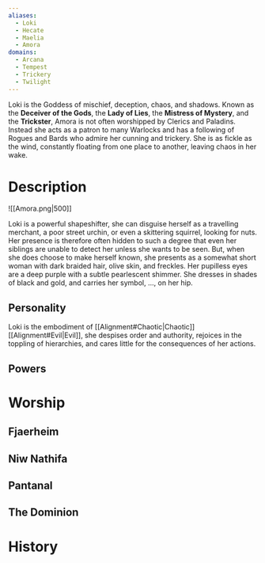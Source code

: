 ```yaml
---
aliases:
  - Loki
  - Hecate
  - Maelia
  - Amora
domains:
  - Arcana
  - Tempest
  - Trickery
  - Twilight
---
```

Loki is the Goddess of mischief, deception, chaos, and shadows. Known as the **Deceiver of the Gods**, the **Lady of Lies**, the **Mistress of Mystery**, and the **Trickster**, Amora is not often worshipped by Clerics and Paladins. Instead she acts as a patron to many Warlocks and has a following of Rogues and Bards who admire her cunning and trickery. She is as fickle as the wind, constantly floating from one place to another, leaving chaos in her wake.

# Description
![[Amora.png|500]]

Loki is a powerful shapeshifter, she can disguise herself as a travelling merchant, a poor street urchin, or even a skittering squirrel, looking for nuts. Her presence is therefore often hidden to such a degree that even her siblings are unable to detect her unless she wants to be seen. But, when she does choose to make herself known, she presents as a somewhat short woman with dark braided hair, olive skin, and freckles. Her pupilless eyes are a deep purple with a subtle pearlescent shimmer. She dresses in shades of black and gold, and carries her symbol, ..., on her hip.


## Personality
Loki is the embodiment of [[Alignment#Chaotic|Chaotic]] [[Alignment#Evil|Evil]], she despises order and authority, rejoices in the toppling of hierarchies, and cares little for the consequences of her actions.

## Powers


# Worship

## Fjaerheim

## Niw Nathifa

## Pantanal

## The Dominion


# History

